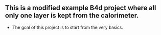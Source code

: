 ## This is a modified example B4d project where all only one layer is kept from the calorimeter.
- The goal of this project is to start from the very basics.